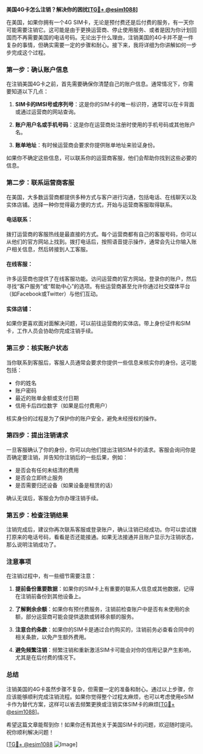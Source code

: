**美国4G卡怎么注销？解决你的困扰[[TG💪+ @esim1088](https://t.me/s/esim1088)]**

在美国，如果你拥有一个4G SIM卡，无论是预付费还是后付费的服务，有一天你可能需要注销它。这可能是由于更换运营商、停止使用服务、或者是因为你计划回国而不再需要美国的电话号码。无论出于什么理由，注销美国的4G卡并不是一件复杂的事情，但确实需要一定的步骤和耐心。接下来，我将详细为你讲解如何一步步完成这个过程。

### 第一步：确认账户信息

在注销美国4G卡之前，首先需要确保你清楚自己的账户信息。通常情况下，你需要知道以下几点：

1. **SIM卡的IMSI号或序列号**：这是你的SIM卡的唯一标识符，通常可以在卡背面或通过运营商的网站查询。
   
2. **账户用户名或手机号码**：这是你在运营商处注册时使用的手机号码或其他账户名。

3. **账单地址**：有时候运营商会要求你提供账单地址来验证身份。

如果你不确定这些信息，可以联系你的运营商客服，他们会帮助你找到这些必要的信息。

### 第二步：联系运营商客服

在美国，大多数运营商都提供多种方式与客户进行沟通，包括电话、在线聊天以及实体店铺。选择一种你觉得最方便的方式，开始与运营商客服取得联系。

#### 电话联系：
拨打运营商的客服热线是最直接的方式。每个运营商都有自己的客服号码，你可以从他们的官方网站上找到。拨打电话后，按照语音提示操作，通常会先让你输入账户相关信息，然后转接到人工客服。

#### 在线客服：
许多运营商也提供了在线客服功能。访问运营商的官方网站，登录你的账户，然后寻找“客户服务”或“帮助中心”的选项。有些运营商甚至允许你通过社交媒体平台（如Facebook或Twitter）与他们互动。

#### 实体店铺：
如果你更喜欢面对面解决问题，可以前往运营商的实体店。带上身份证件和SIM卡，工作人员会协助你完成注销手续。

### 第三步：核实账户状态

当你联系到客服后，客服人员通常会要求你提供一些信息来核实你的身份。这可能包括：

- 你的姓名
- 账户密码
- 最近的账单金额或支付日期
- 信用卡后四位数字（如果是后付费用户）

核实身份的过程是为了保护你的账户安全，避免未经授权的操作。

### 第四步：提出注销请求

一旦客服确认了你的身份，你可以向他们提出注销SIM卡的请求。客服会询问你是否确定要注销，并告知你注销后的一些后果，例如：

- 是否会有任何未结清的费用
- 是否会立即终止服务
- 是否需要归还设备（如果设备是租赁的话）

确认无误后，客服会为你办理注销手续。

### 第五步：检查注销结果

注销完成后，建议你再次联系客服或登录账户，确认注销已经成功。你可以尝试拨打原来的电话号码，看看是否还能接通。如果无法接通并且账户显示为注销状态，那么说明注销成功了。

### 注意事项

在注销过程中，有一些细节需要注意：

1. **提前备份重要数据**：如果你的SIM卡上有重要的联系人信息或其他数据，记得在注销前备份到其他设备上。

2. **了解剩余余额**：如果你有预付费服务，注销前检查账户中是否有未使用的余额，部分运营商可能会提供退款或转移余额的服务。

3. **注意合约条款**：如果你的SIM卡是通过合约购买的，注销前务必查看合同中的相关条款，以免产生额外费用。

4. **避免频繁注销**：频繁注销和重新激活SIM卡可能会对你的信用记录产生影响，尤其是在后付费的情况下。

### 总结

注销美国的4G卡虽然步骤不复杂，但需要一定的准备和耐心。通过以上步骤，你应该能够顺利完成注销流程。如果你觉得整个过程太麻烦，也可以考虑使用eSIM卡作为替代方案，这样可以省去频繁更换或注销实体SIM卡的麻烦[[TG💪+ @esim1088](https://t.me/s/esim1088)]。

希望这篇文章能帮到你！如果你还有其他关于美国SIM卡的问题，欢迎随时提问。祝你顺利解决问题！

[[TG💪+ @esim1088](https://t.me/s/esim1088) ![Image](https://i.postimg.cc/4NQfJmqS/Snipaste-2025-05-13-00-14-12.png)]